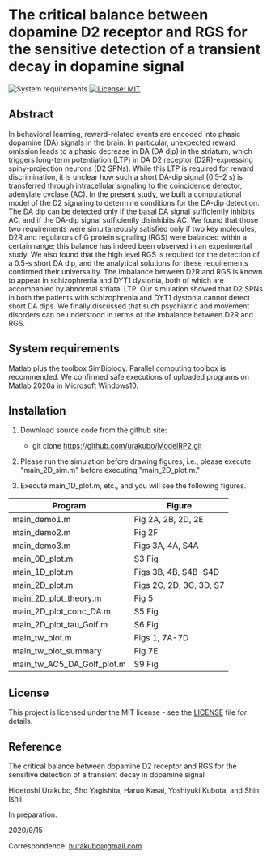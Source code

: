 # The critical balance between dopamine D2 receptor and RGS for the sensitive detection of a transient decay in dopamine signal

![System requirements](https://img.shields.io/badge/platform-matlab2020a%20or%20newer-green.svg)
[![License: MIT](https://img.shields.io/badge/License-MIT-blue.svg)](https://opensource.org/licenses/MIT)

## Abstract
In behavioral learning, reward-related events are encoded into phasic dopamine (DA) signals in the brain. In particular, unexpected reward omission leads to a phasic decrease in DA (DA dip) in the striatum, which triggers long-term potentiation (LTP) in DA D2 receptor (D2R)-expressing spiny-projection neurons (D2 SPNs). While this LTP is required for reward discrimination, it is unclear how such a short DA-dip signal (0.5–2 s) is transferred through intracellular signaling to the coincidence detector, adenylate cyclase (AC). In the present study, we built a computational model of the D2 signaling to determine conditions for the DA-dip detection. The DA dip can be detected only if the basal DA signal sufficiently inhibits AC, and if the DA-dip signal sufficiently disinhibits AC. We found that those two requirements were simultaneously satisfied only if two key molecules, D2R and regulators of G protein signaling (RGS) were balanced within a certain range; this balance has indeed been observed in an experimental study. We also found that the high level RGS is required for the detection of a 0.5-s short DA dip, and the analytical solutions for these requirements confirmed their universality. The imbalance between D2R and RGS is known to appear in schizophrenia and DYT1 dystonia, both of which are accompanied by abnormal striatal LTP. Our simulation showed that D2 SPNs in both the patients with schizophrenia and DYT1 dystonia cannot detect short DA dips. We finally discussed that such psychiatric and movement disorders can be understood in terms of the imbalance between D2R and RGS.

## System requirements

Matlab plus the toolbox SimBiology. Parallel computing toolbox is recommended. We confirmed safe executions of uploaded programs on Matlab 2020a in Microsoft Windows10.

## Installation

1. Download source code from the github site:

	- git clone https://github.com/urakubo/ModelRP2.git

2. Please run the simulation before drawing figures, i.e., please execute "main_2D_sim.m" before executing "main_2D_plot.m."

3. Execute main_1D_plot.m, etc., and you will see the following figures.


| Program | Figure |
| ------------- | ------------- |
| main_demo1.m | Fig 2A, 2B, 2D, 2E |
| main_demo2.m | Fig 2F |
| main_demo3.m | Figs 3A, 4A, S4A |
| main_0D_plot.m | S3 Fig |
| main_1D_plot.m | Figs 3B, 4B, S4B-S4D |
| main_2D_plot.m | Figs 2C, 2D, 3C, 3D, S7 |
| main_2D_plot_theory.m | Fig 5 |
| main_2D_plot_conc_DA.m | S5 Fig |
| main_2D_plot_tau_Golf.m | S6 Fig |
| main_tw_plot.m | Figs 1, 7A-7D  |
| main_tw_plot_summary | Fig 7E |
| main_tw_AC5_DA_Golf_plot.m | S9 Fig |

## License

This project is licensed under the MIT license - see the [LICENSE](LICENSE) file for details.

## Reference
The critical balance between dopamine D2 receptor and RGS for the sensitive detection of a transient decay in dopamine signal

Hidetoshi Urakubo, Sho Yagishita, Haruo Kasai, Yoshiyuki Kubota, and Shin Ishii

In preparation.

2020/9/15

Correspondence: hurakubo@gmail.com
